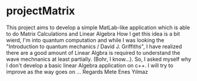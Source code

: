 # projectMatrix
This project aims to develop a simple MatLab-like application which is able to do Matrix Calculations and Linear Algebra
How I get this idea is a bit wierd, 
I'm into quantum computation and while I was looking the "Introduction to quantum mechanics / David J. Griffiths", I have realized there are a good amount of
Linear Algbra is required to understand the wave mechnanics at least partially. (Bohr, I know...). 
So, I asked myself why I don't develop a basic linear Algebra application on c++. I will try to improve as the way goes on ... 
Regards
Mete Enes Yılmaz 
